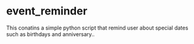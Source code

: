 # event_reminder
This conatins a simple python script that remind user about special dates such as birthdays and anniversary..
